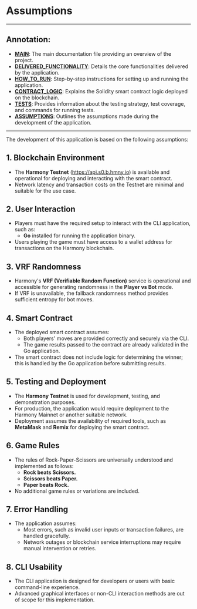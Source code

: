 # Assumptions

---
## Annotation:

- **[MAIN](./README.md)**: The main documentation file providing an overview of the project.
- **[DELIVERED_FUNCTIONALITY](./guide/DELIVERED_FUNCTIONALITY.md)**: Details the core functionalities delivered by the application.
- **[HOW_TO_RUN](./guide/HOW_TO_RUN.md)**: Step-by-step instructions for setting up and running the application.
- **[CONTRACT_LOGIC](./guide/CONTRACT_LOGIC.md)**: Explains the Solidity smart contract logic deployed on the blockchain.
- **[TESTS](./guide/TESTS.md)**: Provides information about the testing strategy, test coverage, and commands for running tests.
- **[ASSUMPTIONS](./guide/ASSUMPTIONS.md)**: Outlines the assumptions made during the development of the application.
---


The development of this application is based on the following assumptions:

## 1. Blockchain Environment

- The **Harmony Testnet** (https://api.s0.b.hmny.io) is available and operational for deploying and interacting with the smart contract.
- Network latency and transaction costs on the Testnet are minimal and suitable for the use case.

## 2. User Interaction

- Players must have the required setup to interact with the CLI application, such as:
  - **Go** installed for running the application binary.
- Users playing the game must have access to a wallet address for transactions on the Harmony blockchain.

## 3. VRF Randomness

- Harmony's **VRF (Verifiable Random Function)** service is operational and accessible for generating randomness in the **Player vs Bot** mode.
- If VRF is unavailable, the fallback randomness method provides sufficient entropy for bot moves.

## 4. Smart Contract

- The deployed smart contract assumes:
  - Both players' moves are provided correctly and securely via the CLI.
  - The game results passed to the contract are already validated in the Go application.
- The smart contract does not include logic for determining the winner; this is handled by the Go application before submitting results.

## 5. Testing and Deployment

- The **Harmony Testnet** is used for development, testing, and demonstration purposes.
- For production, the application would require deployment to the Harmony Mainnet or another suitable network.
- Deployment assumes the availability of required tools, such as **MetaMask** and **Remix** for deploying the smart contract.

## 6. Game Rules

- The rules of Rock-Paper-Scissors are universally understood and implemented as follows:
  - **Rock beats Scissors.**
  - **Scissors beats Paper.**
  - **Paper beats Rock.**
- No additional game rules or variations are included.

## 7. Error Handling

- The application assumes:
  - Most errors, such as invalid user inputs or transaction failures, are handled gracefully.
  - Network outages or blockchain service interruptions may require manual intervention or retries.

## 8. CLI Usability

- The CLI application is designed for developers or users with basic command-line experience.
- Advanced graphical interfaces or non-CLI interaction methods are out of scope for this implementation.

